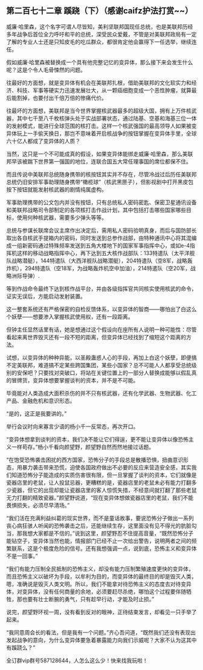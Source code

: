 ## 第二百七十二章 蹊跷（下）（感谢caifz护法打赏~~）
威廉·哈里森，这个名字可谓人尽皆知，美利坚联邦国现任总统，也是美联邦历经多年战争后首位全力呼吁和平的总统，深受民众爱戴，不管是对美联邦政局有一定了解的专业人士还是只知皮毛的吃瓜群众，都很肯定他会赢得下一任选举，继续连任。

假如威廉·哈里森被替换成一个具有他完整记忆的变异体，那么接下来会发生什么呢？这是个令人毛骨悚然的问题。

往最好的方面想，就是变异体有机会在美联邦扎根，借助美联邦的文化软实力和经济、科技、军事等硬实力迅速发展壮大，从一颗癌细胞变成一个恶性肿瘤，就算最后能割掉，也要付出千倍万倍的惨痛代价。

往最坏的方面想，美联邦是当今世界掌握核武器最多的超级大国，拥有上万件核武器，其中七千至八千枚核弹头处于实战部署状态，通过陆基、空基和海基三位一体的发射模式，能进行全球范围的核打击。这样一个核武强国的最高领导人如果被变异体玩上一手偷天换日，那岂不意味着开启核战争的按钮掌握在变异体手里，全球六十亿人都成了变异体的人质？

当然，这只是一个不可能成真的假设，如果变异体能绑走威廉·哈里森，那么美联邦早该被踹下世界第一强国的地位，连联合国五大常任理事国的席位都保不住。

而且传说中美联邦总统随身携带的核按钮其实并不存在，尽管冷战过后历任美联邦总统仍旧安排军事助理随身携带“橄榄球”（核武黑匣子），但影视剧中打开黑皮包按下按钮就能发射核武器的剧情纯属虚构。

军事助理携带的公文包内并没有按钮，只有总统私人密码密匙、保密卫星通讯设备和美联邦战略司令部制定的各项核打击作战计划，其中包括打击哪些国家哪些目标，使用何种核武器，需要多少弹头等等。

总统与参谋长联席会议主席作出决定后，需用私人密码验明真身，而后与国防部长取出各自核武手提箱内的密码，同时发送到总参作战部，由特种通讯中心将其混编成一组新密码通过特殊频率发送到五角大楼地下的国家军事指挥中心，或如e-4指挥机这样的移动战略指挥中心，再下达到五大核作战部队：133特遣队（太平洋舰队战略潜艇），144特遣队（大西洋舰队战略潜艇），204特遣队（空8军，战略轰炸机），294特遣队（空18军，为战略轰炸机空中加油），214特遣队（空20军，战略洲际导弹）.

等到作战命令最终下达到核作战平台，并由各级指挥官共同核实使用核武的命令，证实无误后，方能启动发射装置。

这一整套系统还有严格保密的自检反馈体系，以变异体的智商——哪怕出了白这么个妖孽——想要渗入掌握核武使用权，还有一段距离。

但钟主任显然话里有话，她是想通过这个假设向在座所有人说明一种可能性：尽管看起来离世界毁灭还有一段不短的距离，但变异体已经找到了缩短这个距离的方法。

试想，以变异体的种种异能，以圣殿蛊惑人心的手段，再加上白这个妖孽，即便搞不定美联邦，难道搞不定某些跨国集团，某些小国家？总不可能人人都享受总统级别的安保吧？只要找对突破口，将站在关键位置上的一部分人替换成能够以假乱真的冒牌货，变异体想要掌握谈判的资本，并不是不可能。

毕竟能对人类造成大面积杀伤的并不只有核武器，还有化学武器、生物武器、化工产品、金融危机和意识形态。

“是的，这正是我要讲的。”

举行会议时向来寡言少语的杨小千一反常态，再次开口。

“变异体想拿到谈判的资本，我们决不能让它们得逞，更不能让变异体以像恐怖主义一样苟存。”杨小千看向颜望野，颜望野自然而然地接过话题。

“在饱受恐怖袭击困扰的西方国家，恐怖分子的手段总是散播恐惧，扭曲意识形态，用暴力袭击带来恐慌，迫使各国政府做出不必要的反应来营造安全感，其实我们知道恐怖分子能造成的实质伤害很有限，但一旦掌握了谈判的资本，它们就像是瓷器店里的老鼠，让人投鼠忌器，更糟糕的是，瓷器店里的老鼠未必有能力打翻多少瓷器，但它的出现却能让瓷器店里的客人惊慌失措，不经意间就打翻了那些老鼠无力打翻的精致瓷器。”颜望野说道，“现在变异体想做瓷器店里的老鼠，我们不能畏惧损失，必须尽早清场。”

“我们活在充满利益纠葛的现实世界，而不是童话故事，要说恐怖分子做出一系列丧心病狂骇人听闻的恐怖袭击之后，还能继续生存，这里面没有见不得光的肮脏勾当，那我想大家都是不信的。”说到这里，颜望野忍不住提高音量，“既然恐怖分子能钻空子，变异体当然也能，情报部门已经不止一次给出警告，说明两者之间的频繁联系，这是个极度危险的信号。还有我想强调一点，说到底，恐怖主义和变异体不是一回事。”

“我们有能力压制全民抵制的恐怖主义，却没有能力压制繁殖速度更快的变异体，而且恐怖主义以破坏为手段，以牟利为目的，而变异体的最终目的却是毁灭人类，嗯，准确说是毁灭人类文明。所以，我们不能拿对待恐怖主义的态度去对待变异体，对变异体，没有任何商量的余地，必须要赶尽杀绝，哪怕这个过程要伴随牺牲，那也要有壮士断腕的勇气，只有趁早行动，才能及时止损。”

说完，颜望野环视一周，没有看到反对的眼神，正待结束发言，却看见一只手举了起来。

“我同意周会长的看法，但是我有一个问题。”齐心吾问道，“既然我们还没有表现出发起战争的意向，为什么变异体要急着暴露能力向我们示威呢？大家不认为这其中有蹊跷么？”

全订群vip群号587128644，人怎么这么少！快来找我玩啦！


